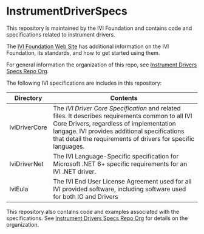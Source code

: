 # InstrumentDriverSpecs

This repository is maintained by the IVI Foundation and contains code and specifications related to instrument drivers.

The [IVI Foundation Web Site](https://www.ivifoundation.org) has additional information on the IVI Foundation, its standards, and how to get started using them.

For general information the organization of this repo, see [Instrument Drivers Specs Repo Org](Documentation/InstrumentDriverSpecsRepoOrg.md).

The following IVI specifications are includes in this repository:

| Directory | Contents |
| --------- | -------- |
| IviDriverCore | The *IVI Driver Core Specification* and related files. It describes requirements common to all IVI Core Drivers, regardless of implementation langage. IVI provides additional specifications that detail the requirements of drivers for specific languages.|
| IviDriverNet | The IVI Language-Specific specification for Microsoft .NET 6+ specific requirements for an IVI .NET driver. |
| IviEula | The IVI End User License Agreement used for all IVI provided software, including software used for both IO and Drivers |

This repository also contains code and examples associated with the specifications.  See [Instrument Drivers Specs Repo Org](Documentation/InstrumentDriverSpecsRepoOrg.md) for details on the organization.
